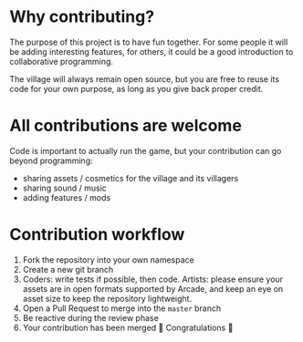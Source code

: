# Why contributing?

The purpose of this project is to have fun together. For some people it will be adding interesting features, for others, it could be a good introduction to collaborative programming.

The village will always remain open source, but you are free to reuse its code for your own purpose, as long as you give back proper credit.

# All contributions are welcome

Code is important to actually run the game, but your contribution can go beyond programming: 
- sharing assets / cosmetics for the village and its villagers
- sharing sound / music
- adding features / mods

# Contribution workflow

1. Fork the repository into your own namespace
1. Create a new git branch
1. Coders: write tests if possible, then code. Artists: please ensure your assets are in open formats supported by Arcade, and keep an eye on asset size to keep the repository lightweight.
1. Open a Pull Request to merge into the `master` branch
1. Be reactive during the review phase
1. Your contribution has been merged 🎉 Congratulations 🎉
